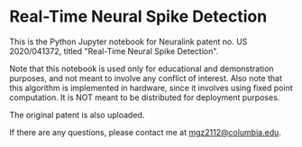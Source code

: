 # Real-Time Neural Spike Detection

This is the Python Jupyter notebook for Neuralink patent no. US 2020/041372, titled "Real-Time Neural Spike Detection". 

Note that this notebook is used only for educational and demonstration purposes, and not meant to involve any conflict of interest. Also note that this algorithm is implemented in hardware, since it involves using fixed point computation. It is NOT meant to be distributed for deployment purposes. 

The original patent is also uploaded. 

If there are any questions, please contact me at mgz2112@columbia.edu. 
